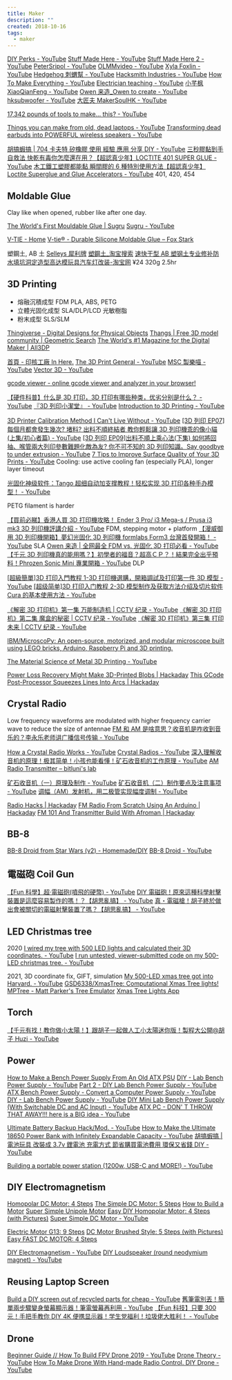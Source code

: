 ```yaml
---
title: Maker
description: ""
created: 2018-10-16
tags:
  - maker
---
```


[DIY Perks - YouTube](https://www.youtube.com/channel/UCUQo7nzH1sXVpzL92VesANw)
[Stuff Made Here - YouTube](https://www.youtube.com/channel/UCj1VqrHhDte54oLgPG4xpuQ)
[Stuff Made Here 2 - YouTube](https://www.youtube.com/channel/UCNlBbEpwffgWefkbRm73xxQ)
[PeterSripol - YouTube](https://www.youtube.com/channel/UC7yF9tV4xWEMZkel7q8La_w)
[OLMMvideo - YouTube](https://www.youtube.com/channel/UCQQkUjuHx__kBxvIw1C-xTA)
[Xyla Foxlin - YouTube](https://www.youtube.com/channel/UCEn3fRj2e0mpqYsijxnzayg)
[Hedgehog 刺蝟幫 - YouTube](https://www.youtube.com/channel/UCAg6mvECZYaXdA2KNXkJHMQ)
[Hacksmith Industries - YouTube](https://www.youtube.com/c/theHacksmith)
[How To Make Everything - YouTube](https://www.youtube.com/channel/UCfIqCzQJXvYj9ssCoHq327g)
[Electrician teaching - YouTube](https://www.youtube.com/c/Electricianteaching)
[小芊枫 XiaoQianFeng - YouTube](https://www.youtube.com/channel/UC22y0-2FLYGXImsFsBQq2-g)
[Owen 来造\_Owen to create - YouTube](https://www.youtube.com/channel/UCzEaU7hZfKIzjzDqxvXOcXQ)
[hksubwoofer - YouTube](https://www.youtube.com/user/hksubwoofer)
[大匠夫 MakerSoulHK - YouTube](https://www.youtube.com/channel/UCbPjpaVDaPRYstDy7Rt9bFQ)

[17,342 pounds of tools to make... this? - YouTube](https://www.youtube.com/watch?v=SjJulcvTA7Y&t=62s)

[Things you can make from old, dead laptops - YouTube](https://www.youtube.com/watch?v=WLP_L7Mgz6M)
[Transforming dead earbuds into POWERFUL wireless speakers - YouTube](https://www.youtube.com/watch?v=zNHDbXAmY_0)

[胡搞蝦搞 | 704 卡夫特 矽橡膠 使用 經驗 應用 分享 DIY - YouTube](https://www.youtube.com/watch?v=rDDcJQGJLEI)
[三秒膠黏到手自救法 快乾有毒你怎麼還在用？【超認真少年】LOCTITE 401 SUPER GLUE - YouTube](https://www.youtube.com/watch?v=oLcHF37QqIQ)
[木工鐵工塑膠都能黏 瞬間膠的 6 種特別使用方法【超認真少年】Loctite Superglue and Glue Accelerators - YouTube](https://www.youtube.com/watch?v=aakU0PKIzz4) 401, 420, 454

## Moldable Glue

Clay like when opened, rubber like after one day.

[The World's First Mouldable Glue | Sugru](https://sugru.com/)
[Sugru - YouTube](https://www.youtube.com/user/projectsugru)

[V-TIE - Home](https://www.facebook.com/ALLABOUTVTIE/)
[V-tie® - Durable Silicone Moldable Glue – Fox Stark](https://foxstark.com/products/moldable-glue)

塑鋼土, AB 土
[Selleys 犀利牌](http://www.selleys.com.hk/zh-hant/products/details/27/)
[塑鋼土\_淘宝搜索](https://search.taobao.com/search?q=%E5%A1%91%E9%8B%BC%E5%9C%9F&commend=all&ssid=s5-e&search_type=item&atype=&filterFineness=)
[速快干型 AB 塑钢土专业修补防水填坑洞定造型高达模玩具汽车灯改装-淘宝网](https://item.taobao.com/item.htm?id=622337468328) ¥24 320g 2.5hr

## 3D Printing

- 熔融沉積成型 FDM
  PLA, ABS, PETG
- 立體光固化成型 SLA/DLP/LCD
  光敏樹脂
- 粉末成型 SLS/SLM

[Thingiverse - Digital Designs for Physical Objects](https://www.thingiverse.com/)
[Thangs | Free 3D model community | Geometric Search](https://www.thangs.com/)
[The World's #1 Magazine for the Digital Maker | All3DP](https://all3dp.com/)

[首頁 - 印核工廠 In Here.](https://inhere3d.com/)
[The 3D Print General - YouTube](https://www.youtube.com/channel/UCcGYPeOd2b5OXz-2EIGsEcg)
[MSC 製樂喵 - YouTube](https://www.youtube.com/channel/UCyhXuOO88ASzz2b_jxnoVuA)
[Vector 3D - YouTube](https://www.youtube.com/channel/UCIi0sokRP7JKU-f0HHIhicw)

[gcode viewer - online gcode viewer and analyzer in your browser!](http://gcode.ws/)

[【硬件科普】什么是 3D 打印，3D 打印有哪些种类，优劣分别是什么？ - YouTube](https://www.youtube.com/watch?v=YqY6BbhkbGA)
[『3D 列印小潔堂』 - YouTube](https://www.youtube.com/playlist?list=PLtVJQPo_KE7vad_4nNTLlioaU94RN0023)
[Introduction to 3D Printing - YouTube](https://www.youtube.com/playlist?list=PLL3HlcMqxH5LmXMFLifsk031FZhVaL5np)

[3D Printer Calibration Method I Can't Live Without - YouTube](https://www.youtube.com/watch?v=dbWAhb40kG4)
[[3D 列印 EP07]每個月都會發生幾次? 堵料? 出料不順終結者 教你輕鬆讓 3D 列印機乖的像小貓(上集/初心者篇) - YouTube](https://www.youtube.com/watch?v=x-BnrgAzZwU)
[[3D 列印 EP09]出料不順上乘心法(下集) 如何將回抽、喉管兩大列印參數難題化敵為友? 你不可不知的 3D 列印知識。Say goodbye to under extrusion - YouTube](https://www.youtube.com/watch?v=NoNFROpC7k8)
[7 Tips to Improve Surface Quality of Your 3D Prints - YouTube](https://www.youtube.com/watch?v=eHn5IJeLCoQ)
Cooling: use active cooling fan (especially PLA), longer layer timeout

[光固化神级软件：Tango 超细自动加支撑教程！轻松实现 3D 打印各种手办模型！ - YouTube](https://www.youtube.com/watch?v=2Y5hD_KY9VE)

PETG filament is harder

[【買前必睇】香港人買 3D 打印機攻略！ Ender 3 Pro/ i3 Mega-s / Prusa i3 mk3 3D 列印機評講介紹 - YouTube](https://www.youtube.com/watch?v=ozrZP6ODV3U) FDM, stepping motor + platform
[【漫威御用 3D 列印機開箱】夢幻光固化 3D 列印機 formlabs Form3 台灣首發開箱！ - YouTube](https://www.youtube.com/watch?v=0J5k3AEzXpU) SLA
[Owen 来造 | 全网最全 FDM vs. 光固化 3D 打印必看 - YouTube](https://www.youtube.com/watch?v=9zdQj5gDGes)
[【千元 3D 列印機真的能用嗎？】初學者的福音？超高ＣＰ？！結果完全出乎預料！Phrozen Sonic Mini 專業開箱 - YouTube](https://www.youtube.com/watch?v=GF93v88nSfw) DLP

[[超級簡單]3D 打印入門教程 1-3D 打印機選購，開箱調試及打印第一件 3D 模型 - YouTube](https://www.youtube.com/watch?v=CRMera1Szzs)
[[超级简单]3D 打印入门教程 2-3D 模型制作及获取方法介绍及切片软件 Cura 的基本使用方法 - YouTube](https://www.youtube.com/watch?v=Rn6Si93cVeQ)

[《解密 3D 打印机》第一集 万能制造机 | CCTV 纪录 - YouTube](https://www.youtube.com/watch?v=B4pd3z2J39w)
[《解密 3D 打印机》第二集 魔盒的秘密 | CCTV 纪录 - YouTube](https://www.youtube.com/watch?v=3-GNgDWJ7Bs)
[《解密 3D 打印机》第三集 打印未来 | CCTV 纪录 - YouTube](https://www.youtube.com/watch?v=X1sTUXGm_VI)

[IBM/MicroscoPy: An open-source, motorized, and modular microscope built using LEGO bricks, Arduino, Raspberry Pi and 3D printing.](https://github.com/IBM/MicroscoPy)

[The Material Science of Metal 3D Printing - YouTube](https://www.youtube.com/watch?v=fzBRYsiyxjI)

[Power Loss Recovery Might Make 3D-Printed Blobs | Hackaday](https://hackaday.com/2022/10/10/power-loss-recovery-might-make-3d-printed-blobs/)
[This GCode Post-Processor Squeezes Lines Into Arcs | Hackaday](https://hackaday.com/2020/11/03/this-gcode-post-processor-squeezes-lines-into-arcs/)

## Crystal Radio

Low frequency waveforms are modulated with higher frequency carrier wave to reduce the size of antennae
[FM 和 AM 是啥意思？收音机是咋收到音乐的？李永乐老师讲广播信号传输 - YouTube](https://www.youtube.com/watch?v=ckAflJSt5-4)

[How a Crystal Radio Works - YouTube](https://www.youtube.com/watch?v=0-PParSmwtE)
[Crystal Radios - YouTube](https://www.youtube.com/playlist?list=PLFsZmHTZL-zlSltC6ELZW9PK4ks7wgPRz)
[深入理解收音机的原理！极其简单！小孩也能看懂！矿石收音机的工作原理 - YouTube](https://www.youtube.com/watch?v=d_5F-iUXSVY)
[AM Radio Transmitter – bitluni's lab](http://bitluni.net/am-radio-transmitter/)

[矿石收音机（一）原理及制作 - YouTube](https://www.youtube.com/watch?v=LOscWymmm8Y)
[矿石收音机（二）制作要点及注意事项 - YouTube](https://www.youtube.com/watch?v=rvaUH0Zd2NY)
[调幅（AM）发射机，用二极管实现幅度调制 - YouTube](https://www.youtube.com/watch?v=k1uYluW9x0I)

[Radio Hacks | Hackaday](https://hackaday.com/category/radio-hacks/)
[FM Radio From Scratch Using An Arduino | Hackaday](https://hackaday.com/2020/12/04/fm-radio-from-scratch-using-an-arduino/)
[FM 101 And Transmitter Build With Afroman | Hackaday](https://hackaday.com/2016/01/09/fm-101-and-transmitter-build-with-afroman/)

## BB-8

[BB-8 Droid from Star Wars (v2) - Homemade/DIY](https://rimstar.org/science_electronics_projects/bb-8_star_wars_droid_v2.htm)
[BB-8 Droid - YouTube](https://www.youtube.com/playlist?list=PLFsZmHTZL-zmztc_P7h2tqLxKJHu0vH1e)

## 電磁砲 Coil Gun

[【Fun 科學】超‧電磁砲(噴飛的硬幣) - YouTube](https://www.youtube.com/watch?v=sKcblM1ayts)
[DIY 電磁砲！原來這種科學射擊裝置是這麼容易製作的嗎！？【胡思亂搞】 - YouTube](https://www.youtube.com/watch?v=5NWkYHwPClI)
[真・電磁槍！胡子終於做出會被關切的電磁射擊裝置了嗎？【胡思亂搞】 - YouTube](https://www.youtube.com/watch?v=h_5YEyR9aP0)

## LED Christmas tree

2020
[I wired my tree with 500 LED lights and calculated their 3D coordinates. - YouTube](https://www.youtube.com/watch?v=TvlpIojusBE)
[I run untested, viewer-submitted code on my 500-LED christmas tree. - YouTube](https://www.youtube.com/watch?v=v7eHTNm1YtU)

2021, 3D coordinate fix, GIFT, simulation
[My 500-LED xmas tree got into Harvard. - YouTube](https://www.youtube.com/watch?v=WuMRJf6B5Q4)
[GSD6338/XmasTree: Computational Xmas Tree lights!](https://github.com/GSD6338/XmasTree)
[MPTree - Matt Parker's Tree Emulator](https://santiagodg.github.io/mptree/)
[Xmas Tree Lights App](https://sirxemic.github.io/xmastree-app/)

## Torch

[【千元有找！教你做小太陽！】跟胡子一起做人工小太陽迷你版！製程大公開@胡子 Huzi - YouTube](https://www.youtube.com/watch?v=GjVRebAjXrE)

## Power

[How to Make a Bench Power Supply From An Old ATX PSU](https://www.makeuseof.com/tag/how-to-make-a-bench-power-supply-from-an-old-atx-psu/)
[DIY - Lab Bench Power Supply - YouTube](https://www.youtube.com/watch?v=F3_OeVjKHr0)
[Part 2 - DIY Lab Bench Power Supply - YouTube](https://www.youtube.com/watch?v=EykkSitEOIw)
[ATX Bench Power Supply - Convert a Computer Power Supply - YouTube](https://www.youtube.com/watch?v=n_A-jkpjpcM)
[DIY - Lab Bench Power Supply - YouTube](https://www.youtube.com/watch?v=F3_OeVjKHr0)
[DIY Mini Lab Bench Power Supply (With Switchable DC and AC Input) - YouTube](https://www.youtube.com/watch?v=PhLFmokgr9o)
[ATX PC - DON' T THROW THAT AWAY!!! here is a BIG idea - YouTube](https://www.youtube.com/watch?v=k1StXKWTnvo)

[Ultimate Battery Backup Hack/Mod. - YouTube](https://www.youtube.com/watch?v=-Ur-D37-juo)
[How to Make the Ultimate 18650 Power Bank with Infinitely Expandable Capacity - YouTube](https://www.youtube.com/watch?v=0jRsltIW8qM)
[胡搞蝦搞 | 電池玩具 改裝成 3.7v 鋰電池 充電方式 節省購買電池費用 環保又省錢 DIY - YouTube](https://www.youtube.com/watch?v=2C41dd7dmh4)

[Building a portable power station (1200w, USB-C and MORE!) - YouTube](https://www.youtube.com/watch?v=adY-S8AH_Jc)

## DIY Electromagnetism

[Homopolar DC Motor: 4 Steps](https://www.instructables.com/id/Homopolar-DC-motor/)
[The Simple DC Motor: 5 Steps](https://www.instructables.com/id/The-Simple-DC-Motor/)
[How to Build a Motor](https://www.instructables.com/id/How-To-Build-a-Motor/)
[Super Simple Unipole Motor](https://www.instructables.com/id/Super-Simple-Unipole-Motor/)
[Easy DIY Homopolar Motor: 4 Steps (with Pictures)](https://www.instructables.com/id/Easy-DIY-Homopolar-Motor/)
[Super Simple DC Motor - YouTube](https://www.youtube.com/watch?v=4CGjs-Z7bDE)

[Electric Motor G13: 9 Steps](https://www.instructables.com/id/Electric-Motor-G13/)
[DC Motor Brushed Style: 5 Steps (with Pictures)](https://www.instructables.com/id/DC-Motor-Brushed-Style/)
[Easy FAST DC MOTOR: 4 Steps](https://www.instructables.com/id/Easy-FAST-DC-MOTOR/)

[DIY Electromagnetism - YouTube](https://www.youtube.com/playlist?list=PL_92WMXSLe__DCuMW5TJZtRXvkaR97RTe)
[DIY Loudspeaker (round neodymium magnet) - YouTube](https://www.youtube.com/watch?v=B7p2FuJkzkc)

## Reusing Laptop Screen

[Build a DIY screen out of recycled parts for cheap - YouTube](https://www.youtube.com/watch?v=CfirQC99xPc)
[舊筆電別丟！簡單兩步驟變身螢幕顯示器！筆電螢幕再利用 - YouTube](https://www.youtube.com/watch?v=iQCi6GUIk64)
[【Fun 科技】只要 300 元！手把手教你 DIY 4K 便携显示器！学生党福利！垃圾佬大胜利！ - YouTube](https://www.youtube.com/watch?v=lQfBB8_bmd8)

## Drone

[Beginner Guide // How To Build FPV Drone 2019 - YouTube](https://www.youtube.com/watch?v=5r2pS1oIoCw)
[Drone Theory - YouTube](https://www.youtube.com/playlist?list=PLwQuIH2CxvuNwSc9hrZjqlJOshi5iXb3l)
[How To Make Drone With Hand-made Radio Control. DIY Drone - YouTube](https://www.youtube.com/watch?v=yFBvC_zRiek&t=0s)
